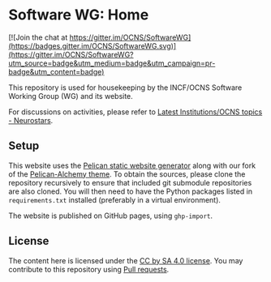 # Software WG: Home

[![Join the chat at https://gitter.im/OCNS/SoftwareWG](https://badges.gitter.im/OCNS/SoftwareWG.svg)](https://gitter.im/OCNS/SoftwareWG?utm_source=badge&utm_medium=badge&utm_campaign=pr-badge&utm_content=badge)

This repository is used for housekeeping by the INCF/OCNS Software Working Group (WG) and its website.

For discussions on activities, please refer to [Latest Institutions/OCNS topics - Neurostars](https://neurostars.org/c/institutions/ocns/30).

## Setup

This website uses the [Pelican static website generator](https://docs.getpelican.com/en/latest/) along with our fork of the  [Pelican-Alchemy theme](https://github.com/OCNS/pelican-alchemy).
To obtain the sources, please clone the repository recursively to ensure that included git submodule repositories are also cloned.
You will then need to have the Python packages listed in `requirements.txt` installed (preferably in a virtual environment).

The website is published on GitHub pages, using `ghp-import`.

## License

The content here is licensed under the [CC by SA 4.0 license](https://creativecommons.org/licenses/by-sa/4.0/).
You may contribute to this repository using [Pull requests](https://docs.github.com/en/github/collaborating-with-issues-and-pull-requests/proposing-changes-to-your-work-with-pull-requests).
